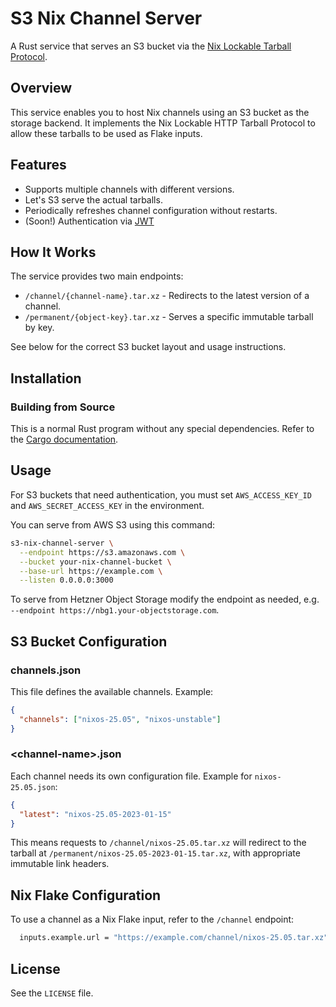 # S3 Nix Channel Server

A Rust service that serves an S3 bucket via the [Nix Lockable Tarball
Protocol](https://nix.dev/manual/nix/2.25/protocols/tarball-fetcher).

## Overview

This service enables you to host Nix channels using an S3 bucket as
the storage backend. It implements the Nix Lockable HTTP Tarball
Protocol to allow these tarballs to be used as Flake inputs.

## Features

- Supports multiple channels with different versions.
- Let's S3 serve the actual tarballs.
- Periodically refreshes channel configuration without restarts.
- (Soon!) Authentication via [JWT](https://en.wikipedia.org/wiki/JSON_Web_Token)

## How It Works

The service provides two main endpoints:

- `/channel/{channel-name}.tar.xz` - Redirects to the latest version of a channel.
- `/permanent/{object-key}.tar.xz` - Serves a specific immutable tarball by key.

See below for the correct S3 bucket layout and usage instructions.

## Installation

### Building from Source

This is a normal Rust program without any special dependencies. Refer
to the [Cargo documentation](https://doc.rust-lang.org/cargo/).

## Usage

For S3 buckets that need authentication, you must set
`AWS_ACCESS_KEY_ID` and `AWS_SECRET_ACCESS_KEY` in the environment.

You can serve from AWS S3 using this command:

```bash
s3-nix-channel-server \
  --endpoint https://s3.amazonaws.com \
  --bucket your-nix-channel-bucket \
  --base-url https://example.com \
  --listen 0.0.0.0:3000
```

To serve from Hetzner Object Storage modify the endpoint as needed,
e.g. `--endpoint https://nbg1.your-objectstorage.com`.

## S3 Bucket Configuration

### channels.json

This file defines the available channels. Example:

```json
{
  "channels": ["nixos-25.05", "nixos-unstable"]
}
```

### \<channel-name\>.json

Each channel needs its own configuration file. Example for `nixos-25.05.json`:

```json
{
  "latest": "nixos-25.05-2023-01-15"
}
```

This means requests to `/channel/nixos-25.05.tar.xz` will redirect to the tarball at `/permanent/nixos-25.05-2023-01-15.tar.xz`, with appropriate immutable link headers.

## Nix Flake Configuration

To use a channel as a Nix Flake input, refer to the `/channel` endpoint:

```nix
  inputs.example.url = "https://example.com/channel/nixos-25.05.tar.xz";
```

## License

See the `LICENSE` file.
